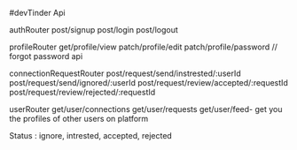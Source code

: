 #devTinder Api

authRouter
post/signup
post/login
post/logout

profileRouter
get/profile/view
patch/profile/edit
patch/profile/password // forgot password api

connectionRequestRouter
post/request/send/instrested/:userId
post/request/send/ignored/:userId
post/request/review/accepted/:requestId
post/request/review/rejected/:requestId

userRouter
get/user/connections
get/user/requests
get/user/feed- get you the profiles of other users on platform

Status : ignore, intrested, accepted, rejected 